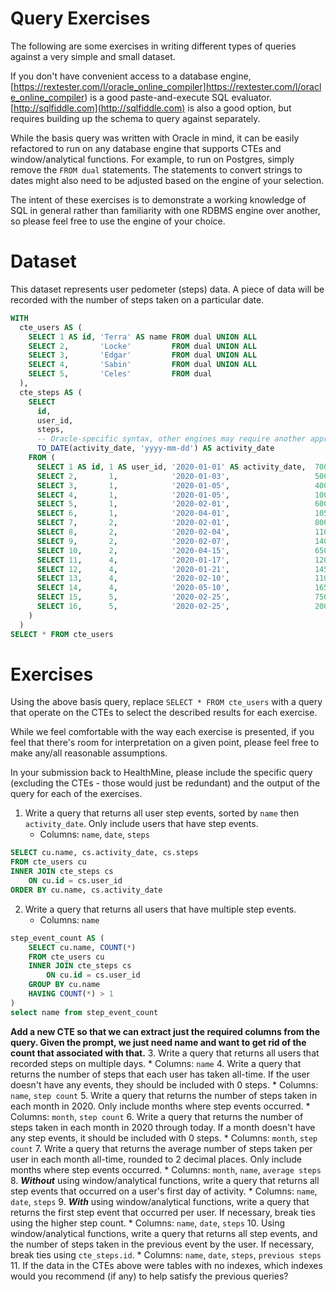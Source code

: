 # Query Exercises
The following are some exercises in writing different types of queries against a very simple and small dataset.

If you don't have convenient access to a database engine, [https://rextester.com/l/oracle_online_compiler]https://rextester.com/l/oracle_online_compiler) is a good paste-and-execute SQL evaluator. [http://sqlfiddle.com](http://sqlfiddle.com) is also a good option, but requires building up the schema to query against separately.

While the basis query was written with Oracle in mind, it can be easily refactored to run on any database engine that supports CTEs and window/analytical functions. For example, to run on Postgres, simply remove the `FROM dual` statements. The statements to convert strings to dates might also need to be adjusted based on the engine of your selection.

The intent of these exercises is to demonstrate a working knowledge of SQL in general rather than familiarity with one RDBMS engine over another, so please feel free to use the engine of your choice.

# Dataset
This dataset represents user pedometer (steps) data. A piece of data will be recorded with the number of steps taken on a particular date.
```sql
WITH
  cte_users AS (
    SELECT 1 AS id, 'Terra' AS name FROM dual UNION ALL
    SELECT 2,       'Locke'         FROM dual UNION ALL
    SELECT 3,       'Edgar'         FROM dual UNION ALL
    SELECT 4,       'Sabin'         FROM dual UNION ALL
    SELECT 5,       'Celes'         FROM dual
  ),
  cte_steps AS (
    SELECT
      id,
      user_id,
      steps,
      -- Oracle-specific syntax, other engines may require another approach
      TO_DATE(activity_date, 'yyyy-mm-dd') AS activity_date
    FROM (
      SELECT 1 AS id, 1 AS user_id, '2020-01-01' AS activity_date,  7001 AS steps FROM dual UNION ALL
      SELECT 2,       1,            '2020-01-03',                   5000          FROM dual UNION ALL
      SELECT 3,       1,            '2020-01-05',                   4000          FROM dual UNION ALL
      SELECT 4,       1,            '2020-01-05',                   1000          FROM dual UNION ALL
      SELECT 5,       1,            '2020-02-01',                   6000          FROM dual UNION ALL
      SELECT 6,       1,            '2020-04-01',                   10500         FROM dual UNION ALL
      SELECT 7,       2,            '2020-02-01',                   8000          FROM dual UNION ALL
      SELECT 8,       2,            '2020-02-04',                   11000         FROM dual UNION ALL
      SELECT 9,       2,            '2020-02-07',                   14001         FROM dual UNION ALL
      SELECT 10,      2,            '2020-04-15',                   6500          FROM dual UNION ALL
      SELECT 11,      4,            '2020-01-17',                   12000         FROM dual UNION ALL
      SELECT 12,      4,            '2020-01-21',                   14500         FROM dual UNION ALL
      SELECT 13,      4,            '2020-02-10',                   11000         FROM dual UNION ALL
      SELECT 14,      4,            '2020-05-10',                   16500         FROM dual UNION ALL
      SELECT 15,      5,            '2020-02-25',                   7500          FROM dual UNION ALL
      SELECT 16,      5,            '2020-02-25',                   2000          FROM dual
    )
  )
SELECT * FROM cte_users
```

# Exercises
Using the above basis query, replace `SELECT * FROM cte_users` with a query that operate on the CTEs to select the described results for each exercise.

While we feel comfortable with the way each exercise is presented, if you feel that there's room for interpretation on a given point, please feel free to make any/all reasonable assumptions.

In your submission back to HealthMine, please include the specific query (excluding the CTEs - those would just be redundant) and the output of the query for each of the exercises.

1. Write a query that returns all user step events, sorted by `name` then `activity_date`.  Only include users that have step events.
    * Columns: `name`, `date`, `steps`
```sql
SELECT cu.name, cs.activity_date, cs.steps
FROM cte_users cu
INNER JOIN cte_steps cs
    ON cu.id = cs.user_id
ORDER BY cu.name, cs.activity_date
```
2. Write a query that returns all users that have multiple step events.
    * Columns: `name`
```sql
step_event_count AS (
    SELECT cu.name, COUNT(*)
    FROM cte_users cu
    INNER JOIN cte_steps cs
        ON cu.id = cs.user_id
    GROUP BY cu.name
    HAVING COUNT(*) > 1
)
select name from step_event_count
```
__Add a new CTE so that we can extract just the required columns from the query.  Given the prompt, we just need name and want to get rid of the count that associated with that.__
3. Write a query that returns all users that recorded steps on multiple days.
    * Columns: `name`
4. Write a query that returns the number of steps that each user has taken all-time.  If the user doesn't have any events, they should be included with 0 steps.
    * Columns: `name`, `step count`
5. Write a query that returns the number of steps taken in each month in 2020.  Only include months where step events occurred.
    * Columns: `month`, `step count`
6. Write a query that returns the number of steps taken in each month in 2020 through today.  If a month doesn't have any step events, it should be included with 0 steps.
    * Columns: `month`, `step count`
7. Write a query that returns the average number of steps taken per user in each month all-time, rounded to 2 decimal places.  Only include months where step events occurred.
    * Columns: `month`, `name`, `average steps`
8. ***Without*** using window/analytical functions, write a query that returns all step events that occurred on a user's first day of activity.
    * Columns: `name`, `date`, `steps`
9. ***With*** using window/analytical functions, write a query that returns the first step event that occurred per user.  If necessary, break ties using the higher step count.
    * Columns: `name`, `date`, `steps`
10. Using window/analytical functions, write a query that returns all step events, and the number of steps taken in the previous event by the user.  If necessary, break ties using `cte_steps.id`.
    * Columns: `name`, `date`, `steps`, `previous steps`
11. If the data in the CTEs above were tables with no indexes, which indexes would you recommend (if any) to help satisfy the previous queries?
